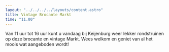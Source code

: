 ```yaml
---
layout: "../../../../layouts/content.astro"
title: Vintage Brocante Markt
time: "11.00"
---
```


Van 11 uur tot 16 uur kunt u vandaag bij Keijenburg weer lekker rondstruinen op deze brocante en vintage Markt.
Wees welkom en geniet van al het moois wat aangeboden wordt!

